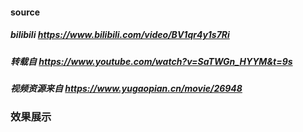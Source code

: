 #### source
##### bilibili https://www.bilibili.com/video/BV1qr4y1s7Ri
##### 转载自 https://www.youtube.com/watch?v=SaTWGn_HYYM&t=9s
##### 视频资源来自 https://www.yugaopian.cn/movie/26948
### 效果展示
